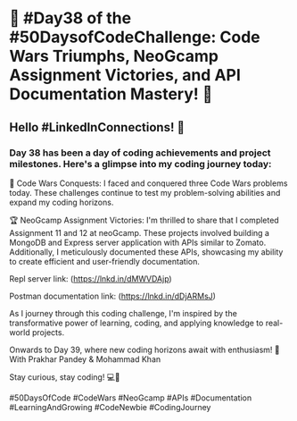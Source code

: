 # 🚀 #Day38 of the #50DaysofCodeChallenge: Code Wars Triumphs, NeoGcamp Assignment Victories, and API Documentation Mastery! 🚀

## Hello #LinkedInConnections! 👋

### Day 38 has been a day of coding achievements and project milestones. Here's a glimpse into my coding journey today:

🧩 Code Wars Conquests: I faced and conquered three Code Wars problems today. These challenges continue to test my problem-solving abilities and expand my coding horizons.

🏆 NeoGcamp Assignment Victories: I'm thrilled to share that I completed Assignment 11 and 12 at neoGcamp. These projects involved building a MongoDB and Express server application with APIs similar to Zomato. Additionally, I meticulously documented these APIs, showcasing my ability to create efficient and user-friendly documentation.

Repl server link: (https://lnkd.in/dMWVDAjp)

Postman documentation link: (https://lnkd.in/dDjARMsJ)

As I journey through this coding challenge, I'm inspired by the transformative power of learning, coding, and applying knowledge to real-world projects.

Onwards to Day 39, where new coding horizons await with enthusiasm! 🌟
With Prakhar Pandey & Mohammad Khan

Stay curious, stay coding! 💻📝

#50DaysOfCode #CodeWars #NeoGcamp #APIs #Documentation #LearningAndGrowing #CodeNewbie #CodingJourney